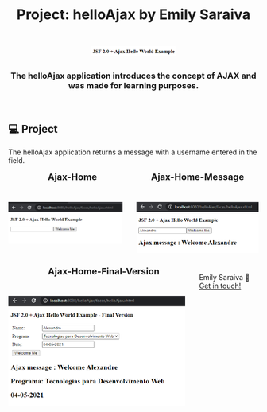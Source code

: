 <h1 align="center">
    Project: helloAjax by Emily Saraiva
    <h1 align="center">
    <img alt="imagem-ajax-logo" title="Imagem Ajax" src="../../../.github/ajax-logo.png" width="170px" />
    </h1>
    <h3 align="center">The helloAjax application introduces the concept of AJAX and was made for learning purposes.</h3>
</h1>

<br>

## 💻 Project

The helloAjax application returns a message with a username entered in the field.

<div style="display: flex">
  <div align="center">
    <strong style="font-size: 18px">Ajax-Home</strong>
    <h1 align="center" style="margin-right: 28px">
      <img alt="ajax-home" title="Ajax-Home" src="../../../.github/ajax-home.png" width="580px" />
    </h1>
  </div>

  <div align="center">
    <strong style="font-size: 18px">Ajax-Home-Message</strong>
    <h1 align="center">
      <img alt="ajax-home-message" title="Ajax-Home-Message" src="../../../.github/ajax-working.png" width="580px" />
    </h1>
  </div>
</div>

<div style="display: flex">
  <div align="center">
    <strong style="font-size: 18px">Ajax-Home-Final-Version</strong>
    <h1 align="center" style="margin-right: 28px">
      <img alt="ajax-home" title="Ajax-Home-Final-Version" src="../../../.github/ajax-home-v2.png" width="580px" />
    </h1>
  </div>


<br>
<br>

---

Emily Saraiva :wave: [Get in touch!](https://www.linkedin.com/in/alexandre-sobota)